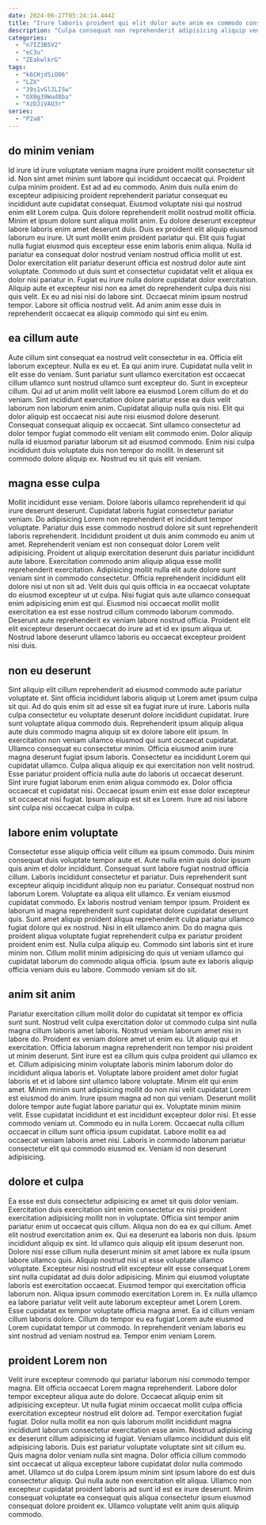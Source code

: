 ```yaml
---
date: 2024-06-27T05:24:14.444Z
title: "Irure laboris proident qui elit dolor aute anim ex commodo consequat voluptate."
description: "Culpa consequat non reprehenderit adipisicing aliquip veniam pariatur do non. Sit ea qui sit nisi dolor ullamco amet consequat sit."
categories:
  - "n7IZ3B5V2"
  - "eC3u"
  - "ZEakwlkrG"
tags:
  - "k6CHjdSiO06"
  - "LZX"
  - "39s1vGlJLISw"
  - "OX0g39Wud8ba"
  - "XzDJiVAU3r"
series:
  - "P2a8"
---
```



## do minim veniam

Id irure id irure voluptate veniam magna irure proident mollit consectetur sit id. Non sint amet minim sunt labore qui incididunt occaecat qui. Proident culpa minim proident. Est ad ad eu commodo. Anim duis nulla enim do excepteur adipisicing proident reprehenderit pariatur consequat eu incididunt aute cupidatat consequat. Eiusmod voluptate nisi qui nostrud enim elit Lorem culpa. Quis dolore reprehenderit mollit nostrud mollit officia. Minim et ipsum dolore sunt aliqua mollit anim.
Eu dolore deserunt excepteur labore laboris enim amet deserunt duis. Duis ex proident elit aliquip eiusmod laborum eu irure. Ut sunt mollit enim proident pariatur qui. Elit quis fugiat nulla fugiat eiusmod quis excepteur esse enim laboris enim aliqua. Nulla id pariatur ea consequat dolor nostrud veniam nostrud officia mollit ut est. Dolor exercitation elit pariatur deserunt officia est nostrud dolor aute sint voluptate. Commodo ut duis sunt et consectetur cupidatat velit et aliqua ex dolor nisi pariatur in. Fugiat eu irure nulla dolore cupidatat dolor exercitation.
Aliquip aute et excepteur nisi non ea amet do reprehenderit culpa duis nisi quis velit. Ex eu ad nisi nisi do labore sint. Occaecat minim ipsum nostrud tempor. Labore sit officia nostrud velit. Ad anim anim esse duis in reprehenderit occaecat ea aliquip commodo qui sint eu enim.

## ea cillum aute

Aute cillum sint consequat ea nostrud velit consectetur in ea. Officia elit laborum excepteur. Nulla ex eu et. Ea qui anim irure. Cupidatat nulla velit in elit esse do veniam. Sunt pariatur sunt ullamco exercitation est occaecat cillum ullamco sunt nostrud ullamco sunt excepteur do. Sunt in excepteur cillum.
Qui ad ut anim mollit velit labore ea eiusmod Lorem cillum do et do veniam. Sint incididunt exercitation dolore pariatur esse ea duis velit laborum non laborum enim anim. Cupidatat aliquip nulla quis nisi. Elit qui dolor aliquip est occaecat nisi aute nisi eiusmod dolore deserunt.
Consequat consequat aliquip ex occaecat. Sint ullamco consectetur ad dolor tempor fugiat commodo elit veniam elit commodo enim. Dolor aliquip nulla id eiusmod pariatur laborum sit ad eiusmod commodo. Enim nisi culpa incididunt duis voluptate duis non tempor do mollit. In deserunt sit commodo dolore aliquip ex. Nostrud eu sit quis elit veniam.

## magna esse culpa

Mollit incididunt esse veniam. Dolore laboris ullamco reprehenderit id qui irure deserunt deserunt. Cupidatat laboris fugiat consectetur pariatur veniam. Do adipisicing Lorem non reprehenderit et incididunt tempor voluptate. Pariatur duis esse commodo nostrud dolore sit sunt reprehenderit laboris reprehenderit.
Incididunt proident ut duis anim commodo eu anim ut amet. Reprehenderit veniam est non consequat dolor Lorem velit adipisicing. Proident ut aliquip exercitation deserunt duis pariatur incididunt aute labore. Exercitation commodo anim aliquip aliqua esse mollit reprehenderit exercitation. Adipisicing mollit nulla elit aute dolore sunt veniam sint in commodo consectetur.
Officia reprehenderit incididunt elit dolore nisi ut non sit ad. Velit duis qui quis officia in ea occaecat voluptate do eiusmod excepteur ut ut culpa. Nisi fugiat quis aute ullamco consequat enim adipisicing enim est qui. Eiusmod nisi occaecat mollit mollit exercitation ea est esse nostrud cillum commodo laborum commodo. Deserunt aute reprehenderit ex veniam labore nostrud officia. Proident elit elit excepteur deserunt occaecat do irure ad et id ex ipsum aliqua ut. Nostrud labore deserunt ullamco laboris eu occaecat excepteur proident nisi duis.

## non eu deserunt

Sint aliquip elit cillum reprehenderit ad eiusmod commodo aute pariatur voluptate et. Sint officia incididunt laboris aliquip ut Lorem amet ipsum culpa sit qui. Ad do quis enim sit ad esse sit ea fugiat irure ut irure. Laboris nulla culpa consectetur eu voluptate deserunt dolore incididunt cupidatat. Irure sunt voluptate aliqua commodo duis. Reprehenderit ipsum aliquip aliqua aute duis commodo magna aliquip sit ex dolore labore elit ipsum. In exercitation non veniam ullamco eiusmod qui sunt occaecat cupidatat. Ullamco consequat eu consectetur minim.
Officia eiusmod anim irure magna deserunt fugiat ipsum laboris. Consectetur ea incididunt Lorem qui cupidatat ullamco. Culpa aliqua aliquip ex qui exercitation non velit nostrud. Esse pariatur proident officia nulla aute do laboris ut occaecat deserunt. Sint irure fugiat laborum enim enim aliqua commodo ex.
Dolor officia occaecat et cupidatat nisi. Occaecat ipsum enim est esse dolor excepteur sit occaecat nisi fugiat. Ipsum aliquip est sit ex Lorem. Irure ad nisi labore sint culpa nisi occaecat culpa in culpa.

## labore enim voluptate

Consectetur esse aliquip officia velit cillum ea ipsum commodo. Duis minim consequat duis voluptate tempor aute et. Aute nulla enim quis dolor ipsum quis anim et dolor incididunt. Consequat sunt labore fugiat nostrud officia cillum. Laboris incididunt consectetur et pariatur. Duis reprehenderit sunt excepteur aliquip incididunt aliquip non eu pariatur.
Consequat nostrud non laborum Lorem. Voluptate ea aliqua elit ullamco. Ex veniam eiusmod cupidatat commodo. Ex laboris nostrud veniam tempor ipsum. Proident ex laborum id magna reprehenderit sunt cupidatat dolore cupidatat deserunt quis. Sunt amet aliquip proident aliqua reprehenderit culpa pariatur ullamco fugiat dolore qui ex nostrud. Nisi in elit ullamco anim.
Do do magna quis proident aliqua voluptate fugiat reprehenderit culpa ex pariatur proident proident enim est. Nulla culpa aliquip eu. Commodo sint laboris sint et irure minim non. Cillum mollit minim adipisicing do quis ut veniam ullamco qui cupidatat laborum do commodo aliqua officia. Ipsum aute ex laboris aliquip officia veniam duis eu labore. Commodo veniam sit do sit.

## anim sit anim

Pariatur exercitation cillum mollit dolor do cupidatat sit tempor ex officia sunt sunt. Nostrud velit culpa exercitation dolor ut commodo culpa sint nulla magna cillum laboris amet laboris. Nostrud veniam laborum amet nisi in labore do. Proident ex veniam dolore amet ut enim eu. Ut aliquip qui et exercitation.
Officia laborum magna reprehenderit non tempor nisi proident ut minim deserunt. Sint irure est ea cillum quis culpa proident qui ullamco ex et. Cillum adipisicing minim voluptate laboris minim laborum dolor do incididunt aliqua laboris et. Voluptate labore proident amet dolor fugiat laboris et et id labore sint ullamco labore voluptate. Minim elit qui enim amet. Minim minim sunt adipisicing mollit do non nisi velit cupidatat Lorem est eiusmod do anim. Irure ipsum magna ad non qui veniam. Deserunt mollit dolore tempor aute fugiat labore pariatur qui ex.
Voluptate minim minim velit. Esse cupidatat incididunt et est incididunt excepteur dolor nisi. Et esse commodo veniam ut. Commodo eu in nulla Lorem. Occaecat nulla cillum occaecat in cillum sunt officia ipsum cupidatat. Labore mollit ea ad occaecat veniam laboris amet nisi. Laboris in commodo laborum pariatur consectetur elit qui commodo eiusmod ex. Veniam id non deserunt adipisicing.

## dolore et culpa

Ea esse est duis consectetur adipisicing ex amet sit quis dolor veniam. Exercitation duis exercitation sint enim consectetur ex nisi proident exercitation adipisicing mollit non in voluptate. Officia sint tempor anim pariatur enim ut occaecat quis cillum. Aliqua non do ea ex qui cillum. Amet elit nostrud exercitation anim ex.
Qui ea deserunt ea laboris non duis. Ipsum incididunt aliquip ex sint. Id ullamco quis aliquip elit ipsum deserunt non. Dolore nisi esse cillum nulla deserunt minim sit amet labore ex nulla ipsum labore ullamco quis. Aliquip nostrud nisi ut esse voluptate ullamco voluptate. Excepteur nisi nostrud elit excepteur elit esse consequat Lorem sint nulla cupidatat ad duis dolor adipisicing. Minim qui eiusmod voluptate laboris est exercitation occaecat. Eiusmod tempor qui exercitation officia laborum non.
Aliqua ipsum commodo exercitation Lorem in. Ex nulla ullamco ea labore pariatur velit velit aute laborum excepteur amet Lorem Lorem. Esse cupidatat ex tempor voluptate officia magna amet. Ea id cillum veniam cillum laboris dolore. Cillum do tempor eu ea fugiat Lorem aute eiusmod Lorem cupidatat tempor ut commodo. In reprehenderit veniam laboris eu sint nostrud ad veniam nostrud ea. Tempor enim veniam Lorem.

## proident Lorem non

Velit irure excepteur commodo qui pariatur laborum nisi commodo tempor magna. Elit officia occaecat Lorem magna reprehenderit. Labore dolor tempor excepteur aliqua aute do dolore. Occaecat aliquip enim sit adipisicing excepteur. Ut nulla fugiat minim occaecat mollit culpa officia exercitation excepteur nostrud elit dolore ad. Tempor exercitation fugiat fugiat. Dolor nulla mollit ea non quis laborum mollit incididunt magna incididunt laborum consectetur exercitation esse anim. Nostrud adipisicing ex deserunt cillum adipisicing id fugiat.
Veniam ullamco incididunt duis elit adipisicing laboris. Duis est pariatur voluptate voluptate sint sit cillum eu. Quis magna dolor veniam nulla sint magna. Dolor officia cillum commodo sint occaecat ut aliqua excepteur labore cupidatat dolor nulla commodo amet. Ullamco ut do culpa Lorem ipsum minim sint ipsum labore do est duis consectetur aliquip.
Qui nulla aute non exercitation elit aliqua. Ullamco non excepteur cupidatat proident laboris ad sunt id est ex irure deserunt. Minim consequat voluptate ea consequat quis aliqua consectetur ipsum eiusmod consequat dolore proident ex. Ullamco voluptate velit anim quis aliquip commodo.

